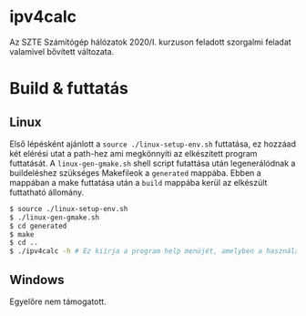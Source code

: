 # ipv4calc
Az SZTE Számítógép hálózatok 2020/I. kurzuson feladott szorgalmi feladat valamivel bővített változata.
# Build & futtatás
## Linux
Első lépésként ajánlott a `source ./linux-setup-env.sh` futtatása, ez hozzáad két elérési utat a path-hez ami megkönnyíti az elkészített program futtatását. A `linux-gen-gmake.sh` shell script futattása után legenerálódnak a buildeléshez szükséges Makefileok a `generated` mappába. Ebben a mappában a make futtatása után a `build` mappába kerül az elkészült futtatható állomány.
```sh
$ source ./linux-setup-env.sh
$ ./linux-gen-gmake.sh
$ cd generated
$ make
$ cd ..
$ ./ipv4calc -h # Ez kiírja a program help menüjét, amelyben a használatához szükséges minden infó megtalálható
```
## Windows
Egyelőre nem támogatott.
